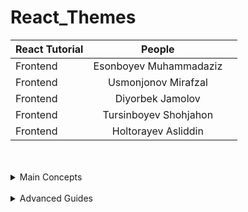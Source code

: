 # React_Themes

| React Tutorial     | People ||
| :---        |    :----:   |          ---: |
| Frontend      |  Esonboyev Muhammadaziz
| Frontend   | Usmonjonov Mirafzal   
| Frontend   | Diyorbek Jamolov  
| Frontend   | Tursinboyev Shohjahon  
| Frontend   | Holtorayev Asliddin  




<br>
<br>
<details>
<summary>Main Concepts</summary>
  	<a href="https://reactjs.org/docs/hello-world.html">Hello World</a>
    <br>
  	<a href="https://reactjs.org/docs/introducing-jsx.html">Introducing JSX</a>
    <br>
  	<a href="https://reactjs.org/docs/rendering-elements.html">Rendering Elements</a>
    <br>
  	<a href="https://reactjs.org/docs/components-and-props.html">Components and Props</a>
    <br>
  	<a href="https://reactjs.org/docs/state-and-lifecycle.html">State and Lifecycle</a>
    <br>
  	<a href="https://reactjs.org/docs/handling-events.html">Handling Events</a>
    <br>
  	<a href="https://reactjs.org/docs/conditional-rendering.html">Conditional Rendering</a>
    <br>
  	<a href="https://reactjs.org/docs/lists-and-keys.html">Lists and Keys</a>
    <br>
  	<a href="https://reactjs.org/docs/forms.html">Forms</a>
    <br>
  	<a href="https://reactjs.org/docs/lifting-state-up.html">Lifting State Up</a>
    <br>
  	<a href="https://reactjs.org/docs/composition-vs-inheritance.html">Composition vs Inheritance</a>
    <br>
  	<a href="https://reactjs.org/docs/thinking-in-react.html">Thinking In React</a>
</details>
<br>
<details> 
<summary>Advanced Guides</summary>
  	<a href="https://reactjs.org/docs/accessibility.html">Accessibility</a>
    <br>
  	<a href="https://reactjs.org/docs/code-splitting.html">Code-Splitting</a>
    <br>
  	<a href="https://reactjs.org/docs/context.html">Context</a>
    <br>
  	<a href="https://reactjs.org/docs/error-boundaries.html">Error Boundaries</a>
    <br>
  	<a href="https://reactjs.org/docs/forwarding-refs.html">Forwarding Refs</a>
    <br>
  	<a href="https://reactjs.org/docs/fragments.html">Fragments</a>
    <br>
  	<a href="https://reactjs.org/docs/higher-order-components.html">Higher-Order Components</a>
    <br>
  	<a href="https://reactjs.org/docs/integrating-with-other-libraries.html">Integrating with Other Libraries</a>
    <br>
  	<a href="https://reactjs.org/docs/jsx-in-depth.html">JSX In Depth</a>
    <br>
  	<a href="https://reactjs.org/docs/optimizing-performance.html">Optimizing Performance</a>
    <br>
  	<a href="https://reactjs.org/docs/portals.html">Portals<a>
    <br>
  	<a href="https://reactjs.org/docs/react-without-es6.html">React Without ES6</a>
    <br>
  	<a href="https://reactjs.org/docs/react-without-jsx.html">React Without JSX</a>
    <br>
  	<a href="https://reactjs.org/docs/reconciliation.html">Reconciliation</a>
    <br>
  	<a href="https://reactjs.org/docs/refs-and-the-dom.html">Refs and the DOM</a>
    <br>
  	<a href="https://reactjs.org/docs/render-props.html">Render Props</a>
    <br>
  	<a href="https://reactjs.org/docs/static-type-checking.html">Static Type Checking</a>
    <br>
  	<a href="https://reactjs.org/docs/strict-mode.html">Strict Mode</a>
    <br>
  	<a href="https://reactjs.org/docs/typechecking-with-proptypes.html">Typechecking With PropTypes</a>
    <br>
  	<a href="https://reactjs.org/docs/uncontrolled-components.html">Uncontrolled Components</a>
    <br>
  	<a href="https://reactjs.org/docs/web-components.html">Web Components</a>
</details>